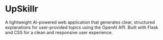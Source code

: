 # UpSkillr
A lightweight AI-powered web application that generates clear, structured explanations for user-provided topics using the OpenAI API. Built with Flask and CSS for a clean and responsive user experience.
